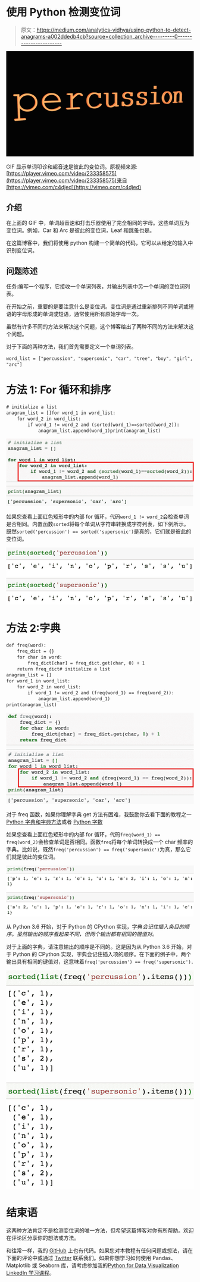 # 使用 Python 检测变位词

> 原文：<https://medium.com/analytics-vidhya/using-python-to-detect-anagrams-a002ddedb4cb?source=collection_archive---------0----------------------->

![](img/7b2f5429d2c048adb59cf048a894baf4.png)

GIF 显示单词叩诊和超音速是彼此的变位词。原视频来源:[https://player.vimeo.com/video/233358575](https://player.vimeo.com/video/233358575)来自[https://vimeo.com/c4djed](https://vimeo.com/c4djed)

## 介绍

在上面的 GIF 中，单词超音速和打击乐器使用了完全相同的字母。这些单词互为变位词。例如，Car 和 Arc 是彼此的变位词，Leaf 和跳蚤也是。

在这篇博客中，我们将使用 python 构建一个简单的代码，它可以从给定的输入中识别变位词。

## 问题陈述

任务:编写一个程序，它接收一个单词列表，并输出列表中另一个单词的变位词列表。

在开始之前，重要的是要注意什么是变位词。变位词是通过重新排列不同单词或短语的字母形成的单词或短语，通常使用所有原始字母一次。

虽然有许多不同的方法来解决这个问题，这个博客给出了两种不同的方法来解决这个问题。

对于下面的两种方法，我们首先需要定义一个单词列表。

```
word_list = ["percussion", "supersonic", "car", "tree", "boy", "girl", "arc"]
```

# 方法 1: For 循环和排序

```
# initialize a list
anagram_list = []for word_1 in word_list: 
    for word_2 in word_list: 
        if word_1 != word_2 and (sorted(word_1)==sorted(word_2)):
            anagram_list.append(word_1)print(anagram_list)
```

![](img/25156f10cddbe30008b2674ee8469d90.png)

如果您查看上面红色矩形中的内部 for 循环，代码`word_1 != word_2`会检查单词是否相同。内置函数`sorted`将每个单词从字符串转换成字符列表，如下例所示。既然`sorted('percussion') == sorted('supersonic')`是真的，它们就是彼此的变位词。

![](img/cd2f9fae2b87ec019bc28071998d41b5.png)

# 方法 2:字典

```
def freq(word):
    freq_dict = {}
    for char in word:
        freq_dict[char] = freq_dict.get(char, 0) + 1
    return freq_dict# initialize a list
anagram_list = []
for word_1 in word_list: 
    for word_2 in word_list: 
        if word_1 != word_2 and (freq(word_1) == freq(word_2)):
            anagram_list.append(word_1)
print(anagram_list)
```

![](img/f0256a72a516e9f61982a80071b32b53.png)

对于 freq 函数，如果你理解字典 get 方法有困难，我鼓励你去看下面的教程之一 [Python 字典和字典方法](https://hackernoon.com/python-basics-10-dictionaries-and-dictionary-methods-4e9efa70f5b9)或者 [Python 字数](https://codeburst.io/python-basics-11-word-count-filter-out-punctuation-dictionary-manipulation-and-sorting-lists-3f6c55420855)

如果您查看上面红色矩形中的内部 for 循环，代码`freq(word_1) == freq(word_2)`会检查单词是否相同。函数`freq`将每个单词转换成一个 char 频率的字典。比如说，既然`freq('percussion') == freq('supersonic')`为真，那么它们就是彼此的变位词。

![](img/18c57f4ce9c93c8f5cbc1b4629e0a6ba.png)

从 Python 3.6 开始，对于 Python 的 CPython 实现，字典*会记住插入条目的顺序。虽然输出的顺序看起来不同，但两个输出都有相同的键值对。*

对于上面的字典，请注意输出的顺序是不同的。这是因为从 Python 3.6 开始，对于 Python 的 CPython 实现，字典会记住插入项的顺序。在下面的例子中，两个输出具有相同的键值对，这意味着`freq('percussion') == freq('supersonic').`

![](img/a40eb255cf688a2d6fda15b0d3ea05a1.png)

# 结束语

这两种方法肯定不是检测变位词的唯一方法，但希望这篇博客对你有所帮助。欢迎在评论区分享你的想法或方法。

和往常一样，我的 [GitHub](https://github.com/mGalarnyk/Python_Tutorials/blob/master/Python_Basics/Anagram/AnagramsPython.ipynb) 上也有代码。如果您对本教程有任何问题或想法，请在下面的评论中或通过 [Twitter](https://twitter.com/GalarnykMichael) 联系我们。如果你想学习如何使用 Pandas、Matplotlib 或 Seaborn 库，请考虑参加我的[Python for Data Visualization LinkedIn 学习课程](https://www.linkedin.com/learning/python-for-data-visualization/value-of-data-visualization)。